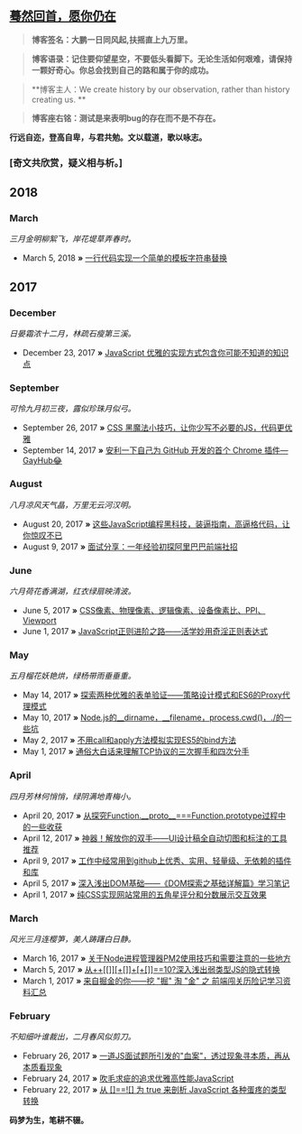 ## [蓦然回首，愿你仍在]()

> **博客签名：大鹏一日同风起,扶摇直上九万里。**

> **博客语录：记住要仰望星空，不要低头看脚下。无论生活如何艰难，请保持一颗好奇心。你总会找到自己的路和属于你的成功。**

> **博客主人：We create history by our observation, rather than history creating us. **
               
> **博客座右铭：测试是来表明bug的存在而不是不存在。**

**行远自迩，登高自卑，与君共勉。文以载道，歌以咏志。** 

### **[奇文共欣赏，疑义相与析。]**
## 2018
### March
*三月金明柳絮飞，岸花堤草弄春时。*

* March 5, 2018 **»** [一行代码实现一个简单的模板字符串替换](https://github.com/jawil/blog/issues/32)


## 2017
### December
*日晏霜浓十二月，林疏石瘦第三溪。*
* December 23, 2017 **»** [JavaScript 优雅的实现方式包含你可能不知道的知识点](https://github.com/jawil/blog/issues/30)

### September
*可怜九月初三夜，露似珍珠月似弓。*

* September 26, 2017 **»** [CSS 黑魔法小技巧，让你少写不必要的JS，代码更优雅](https://github.com/jawil/blog/issues/29)
* September 14, 2017 **»** [安利一下自己为 GitHub 开发的首个 Chrome 插件—GayHub😂](https://github.com/jawil/blog/issues/28)


### August
*八月凉风天气晶，万里无云河汉明。*
* August 20, 2017 **»** [这些JavaScript编程黑科技，装逼指南，高逼格代码，让你惊叹不已](https://github.com/jawil/blog/issues/24)
* August 9, 2017 **»** [面试分享：一年经验初探阿里巴巴前端社招](https://github.com/jawil/blog/issues/22)

### June
*六月荷花香满湖，红衣绿扇映清波。*
* June 5, 2017 **»** [CSS像素、物理像素、逻辑像素、设备像素比、PPI、Viewport](https://github.com/jawil/blog/issues/21)
* June 1, 2017 **»** [JavaScript正则进阶之路——活学妙用奇淫正则表达式](https://github.com/jawil/blog/issues/20)


### May
*五月榴花妖艳烘，绿杨带雨垂垂重。*


* May 14, 2017 **»** [探索两种优雅的表单验证——策略设计模式和ES6的Proxy代理模式](https://github.com/jawil/blog/issues/19)
* May 10, 2017 **»** [Node.js的__dirname，__filename，process.cwd()，./的一些坑](https://github.com/jawil/blog/issues/18)
* May 2, 2017 **»** [不用call和apply方法模拟实现ES5的bind方法](https://github.com/jawil/blog/issues/16)
* May 1, 2017 **»** [通俗大白话来理解TCP协议的三次握手和四次分手](https://github.com/jawil/blog/issues/14)

### April
*四月芳林何悄悄，绿阴满地青梅小。*

* April 20, 2017 **»** [从探究Function.\_\_proto\_\_===Function.prototype过程中的一些收获](https://github.com/jawil/blog/issues/13)
* April 12, 2017 **»** [神器！解放你的双手——UI设计稿全自动切图和标注的工具推荐](https://github.com/jawil/blog/issues/11)
* April 9, 2017 **»** [工作中经常用到github上优秀、实用、轻量级、无依赖的插件和库](https://github.com/jawil/blog/issues/10)
* April 5, 2017 **»** [深入浅出DOM基础——《DOM探索之基础详解篇》学习笔记](https://github.com/jawil/blog/issues/9)
* April 1, 2017 **»** [纯CSS实现网站常用的五角星评分和分数展示交互效果](https://github.com/jawil/blog/issues/8)

### March
*风光三月连樱笋，美人踌躇白日静。*

* March 16, 2017 **»** [关于Node进程管理器PM2使用技巧和需要注意的一些地方](https://github.com/jawil/blog/issues/7)
* March 5, 2017 **»** [从++\[\[\]\][+\[]\]+\[+\[\]\]==10?深入浅出弱类型JS的隐式转换](https://github.com/jawil/blog/issues/5)
* March 1, 2017 **»** [来自掘金的你——挖 "掘" 淘 "金" 之 前端闯关历险记学习资料汇总](https://github.com/jawil/blog/issues/4)

### February 
*不知细叶谁裁出，二月春风似剪刀。*

* February 26, 2017 **»** [一道JS面试题所引发的"血案"，透过现象寻本质，再从本质看现象](https://github.com/jawil/blog/issues/3)
* February 24, 2017 **»** [吹毛求疵的追求优雅高性能JavaScript](https://github.com/jawil/blog/issues/2)
* February 22, 2017 **»** [从 \[\]==!\[\] 为 true 来剖析 JavaScript 各种蛋疼的类型转换](https://github.com/jawil/blog/issues/1)

**码梦为生，笔耕不辍。** 
